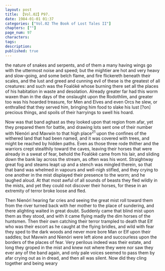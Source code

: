```yaml
---
layout: post
title: 【Vol.02】P97.
date: 1984-01-01 01:37
categories: ["Vol.02 The Book of Lost Tales II"]
chapters: [""]
page_num: 97
characters: 
tags: 
description: 
published: true
---
```


<p style="text-indent: 0;">
the nature of snakes and serpents, and of them a many having wings go with the uttermost noise and speed; but the mightier are hot and very heavy and slow-going, and some belch flame, and fire flickereth beneath their scales, and the lust and greed and cunning evil of these is the greatest of all creatures: and such was the Foalókë whose burning there set all the places of his habitation in waste and desolation. Already greater far had this worm waxen than in the days of the onslaught upon the Rodothlim, and greater too was his hoarded treasure, for Men and Elves and even Orcs he slew, or enthralled that they served him, bringing him food to slake his lust [?on] precious things, and spoils of their harryings to swell his hoard.
</p>

Now was that band aghast as they looked upon that region from afar, yet they prepared them for battle, and drawing lots sent one of their number with Nienóri and Mavwin to that high place<SUP>21 </SUP>upon the confines of the withered land that had been named, and it was covered with trees, and might be reached by hidden paths. Even as those three rode thither and the warriors crept stealthily toward the caves, leaving their horses that were already in a sweat of fear, behold the Foalókë came from his lair, and sliding down the bank lay across the stream, as often was his wont. Straightway great fog and steams leapt up and a stench was mingled therein, so that that band was whelmed in vapours and well-nigh stifled, and they crying to one another in the mist displayed their presence to the worm; and he laughed aloud. At that most awful of all sounds of beasts they fled wildly in the mists, and yet they could not discover their horses, for these in an extremity of terror broke loose and fled.

Then Nienóri hearing far cries and seeing the great mist roll toward them from the river turned back with her mother to the place of sundering, and there alighting waited in great doubt. Suddenly came that blind mist upon them as they stood, and with it came flying madly the dim horses of the huntsmen. Then their own catching their terror trampled to death that Elf who was their escort as he caught at the flying bridles, and wild with fear they sped to the dark woods and never more bore Man or Elf upon their saddles; but Mavwin and Nienóri were left alone and succourless upon the borders of the places of fear. Very perilous indeed was their estate, and long they groped in the mist and knew not where they were nor saw they ever any of the band again, and only pale voices seemed to pass them by afar crying out as in dread, and then all was silent. Now did they cling together and being weary

